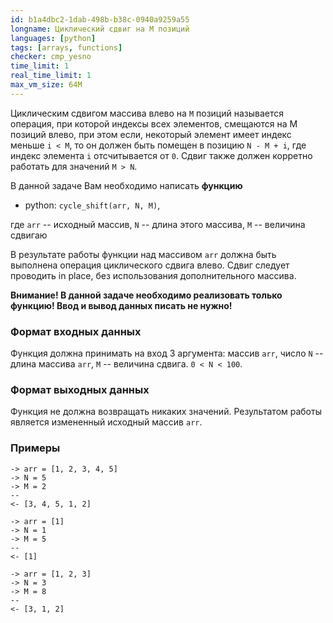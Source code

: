```yaml
---
id: b1a4dbc2-1dab-498b-b38c-0940a9259a55
longname: Циклический сдвиг на М позиций
languages: [python]
tags: [arrays, functions]
checker: cmp_yesno
time_limit: 1
real_time_limit: 1
max_vm_size: 64M
---
```



Циклическим сдвигом массива влево на `M` позиций называется операция, при которой индексы всех элементов,
смещаются на M позиций влево, при этом если, некоторый элемент имеет индекс меньше `i < М`, то он должен быть
помещен в позицию `N - M + i`, где индекс элемента `i` отсчитывается от `0`. Сдвиг также должен корретно работать
для значений `M > N`.

В данной задаче Вам необходимо написать **функцию**

+ python: `cycle_shift(arr, N, M)`,

где `arr` -- исходный массив, `N` -- длина этого массива, `M` -- величина сдвигаю

В результате работы функции над массивом `arr` должна быть выполнена операция циклического сдвига влево. Сдвиг следует проводить in place, без использования дополнительного массива.

**Внимание! В данной задаче необходимо реализовать только функцию! Ввод и вывод данных писать не нужно!**

### Формат входных данных

Функция должна принимать на вход 3 аргумента: массив `arr`, число `N` -- длина массива `arr`,
`M` -- величина сдвига. `0 < N < 100`.

### Формат выходных данных

Функция не должна возвращать никаких значений.
Результатом работы является измененный исходный массив `arr`.
### Примеры

```
-> arr = [1, 2, 3, 4, 5]
-> N = 5
-> M = 2
--
<- [3, 4, 5, 1, 2]
```

```
-> arr = [1]
-> N = 1
-> M = 5
--
<- [1]
```

```
-> arr = [1, 2, 3]
-> N = 3
-> M = 8
--
<- [3, 1, 2]
```

